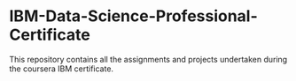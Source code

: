 # IBM-Data-Science-Professional-Certificate
This repository contains all the assignments and projects undertaken during the coursera IBM certificate.
